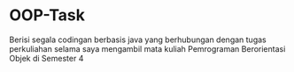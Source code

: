 # OOP-Task

Berisi segala codingan berbasis java yang berhubungan dengan tugas perkuliahan selama saya mengambil mata kuliah Pemrograman Berorientasi Objek di Semester 4

